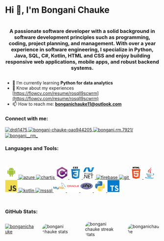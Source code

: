 <h1>Hi 👋, I'm Bongani Chauke</h1>

<div style="display: flex; justify-content: space-between; gap: 20px; align-items: center; text-align: center;">
  <div>
    <h3>
      A passionate software developer with a solid background in software development principles 
      such as programming, coding, project planning, and management. With over a year experience in software engineering, I specialize in Python, Java, SQL, C#, Kotlin, HTML and CSS and enjoy
      building responsive web applications, mobile apps, and robust backend systems.
    </h3>    
  </div>
</div>

- 🌱 I’m currently learning **Python for data analytics**
- 📄 Know about my experiences [https://flowcv.com/resume/rosqll9scwrm](https://flowcv.com/resume/rosqll9scwrm)
- 📫 How to reach me: **bonganichauke11@outlook.com**

<h3 align="left">Connect with me:</h3>
<p align="left">
    <a href="https://twitter.com/drdj1475" target="blank">
        <img align="center"
            src="https://raw.githubusercontent.com/rahuldkjain/github-profile-readme-generator/master/src/images/icons/Social/twitter.svg"
            alt="drdj1475" height="30" width="40" />
    </a>
    <a href="https://linkedin.com/in/bongani-chauke-oao944205" target="blank">
        <img align="center"
            src="https://raw.githubusercontent.com/rahuldkjain/github-profile-readme-generator/master/src/images/icons/Social/linked-in-alt.svg"
            alt="bongani-chauke-oao944205" height="30" width="40" />
    </a>
    <a href="https://fb.com/bongani.rm.7921/" target="blank">
        <img align="center"
            src="https://raw.githubusercontent.com/rahuldkjain/github-profile-readme-generator/master/src/images/icons/Social/facebook.svg"
            alt="bongani.rm.7921/" height="30" width="40" />
    </a>
    <a href="https://instagram.com/bongani__rm_" target="blank">
        <img align="center"
            src="https://raw.githubusercontent.com/rahuldkjain/github-profile-readme-generator/master/src/images/icons/Social/instagram.svg"
            alt="bongani__rm_" height="30" width="40" />
    </a>
</p>

<h3 align="left">Languages and Tools:</h3>
<p align="left" style="margin-top: 50px; margin-bottom: 50px;"> <a href="https://developer.android.com" target="_blank" rel="noreferrer"> <img
            src="https://raw.githubusercontent.com/devicons/devicon/master/icons/android/android-original-wordmark.svg"
            alt="android" width="40" height="40" /> </a> <a href="https://azure.microsoft.com/en-in/" target="_blank"
        rel="noreferrer"> <img src="https://www.vectorlogo.zone/logos/microsoft_azure/microsoft_azure-icon.svg"
            alt="azure" width="40" height="40" /> </a> <a href="https://www.chartjs.org" target="_blank"
        rel="noreferrer"> <img src="https://www.chartjs.org/media/logo-title.svg" alt="chartjs" width="40"
            height="40" /> </a> <a href="https://www.w3schools.com/cs/" target="_blank" rel="noreferrer"> <img
            src="https://raw.githubusercontent.com/devicons/devicon/master/icons/csharp/csharp-original.svg"
            alt="csharp" width="40" height="40" /> </a> <a href="https://www.w3schools.com/css/" target="_blank"
        rel="noreferrer"> <img
            src="https://raw.githubusercontent.com/devicons/devicon/master/icons/css3/css3-original-wordmark.svg"
            alt="css3" width="40" height="40" /> </a> <a href="https://dotnet.microsoft.com/" target="_blank"
        rel="noreferrer"> <img
            src="https://raw.githubusercontent.com/devicons/devicon/master/icons/dot-net/dot-net-original-wordmark.svg"
            alt="dotnet" width="40" height="40" /> </a> <a href="https://firebase.google.com/" target="_blank"
        rel="noreferrer"> <img src="https://www.vectorlogo.zone/logos/firebase/firebase-icon.svg" alt="firebase"
            width="40" height="40" /> </a> <a href="https://git-scm.com/" target="_blank" rel="noreferrer"> <img
            src="https://www.vectorlogo.zone/logos/git-scm/git-scm-icon.svg" alt="git" width="40" height="40" /> </a> <a
        href="https://www.w3.org/html/" target="_blank" rel="noreferrer"> <img
            src="https://raw.githubusercontent.com/devicons/devicon/master/icons/html5/html5-original-wordmark.svg"
            alt="html5" width="40" height="40" /> </a> <a href="https://www.java.com" target="_blank" rel="noreferrer">
        <img src="https://raw.githubusercontent.com/devicons/devicon/master/icons/java/java-original.svg" alt="java"
            width="40" height="40" /> </a> <a href="https://developer.mozilla.org/en-US/docs/Web/JavaScript"
        target="_blank" rel="noreferrer"> <img
            src="https://raw.githubusercontent.com/devicons/devicon/master/icons/javascript/javascript-original.svg"
            alt="javascript" width="40" height="40" /> </a> <a href="https://kotlinlang.org" target="_blank"
        rel="noreferrer"> <img src="https://www.vectorlogo.zone/logos/kotlinlang/kotlinlang-icon.svg" alt="kotlin"
            width="40" height="40" /> </a> <a href="https://www.microsoft.com/en-us/sql-server" target="_blank"
        rel="noreferrer"> <img src="https://www.svgrepo.com/show/303229/microsoft-sql-server-logo.svg" alt="mssql"
            width="40" height="40" /> </a> <a href="https://www.mysql.com/" target="_blank" rel="noreferrer"> <img
            src="https://raw.githubusercontent.com/devicons/devicon/master/icons/mysql/mysql-original-wordmark.svg"
            alt="mysql" width="40" height="40" /> </a> <a href="https://www.oracle.com/" target="_blank"
        rel="noreferrer"> <img
            src="https://raw.githubusercontent.com/devicons/devicon/master/icons/oracle/oracle-original.svg"
            alt="oracle" width="40" height="40" /> </a> <a href="https://www.php.net" target="_blank" rel="noreferrer">
        <img src="https://raw.githubusercontent.com/devicons/devicon/master/icons/php/php-original.svg" alt="php"
            width="40" height="40" /> </a> <a href="https://www.python.org" target="_blank" rel="noreferrer"> <img
            src="https://raw.githubusercontent.com/devicons/devicon/master/icons/python/python-original.svg"
            alt="python" width="40" height="40" /> </a> <a href="https://www.typescriptlang.org/" target="_blank"
        rel="noreferrer"> <img
            src="https://raw.githubusercontent.com/devicons/devicon/master/icons/typescript/typescript-original.svg"
            alt="typescript" width="40" height="40" /> </a> </p>
<h3 align="left">GitHub Stats:</h3>
<div style="display: flex; justify-content: space-between; gap: 20px; align-items: center;">
  <p align="left"> <a href="https://github.com/ryo-ma/github-profile-trophy"><img src="https://github-profile-trophy.vercel.app/?username=bonganichauke" alt="bonganichauke" /></a> </p>
    <img style="width: 350px; border-radius: 20px;" src="https://github-readme-stats.vercel.app/api?username=bonganichauke&show_icons=true&locale=en"
        alt="bongani chauke stats" />
    <img style="width: 350px; border-radius: 20px;" src="https://github-readme-streak-stats.herokuapp.com/?user=bonganichauke&"
        alt="bongani chauke streak stats" />
    <img style="width: 300px; border-radius: 20px;" src="https://github-readme-stats.vercel.app/api/top-langs?username=bonganichauke&show_icons=true&locale=en&layout=compact" 
        alt="bonganichauke" />
</div>
